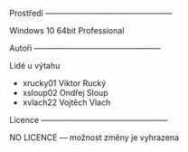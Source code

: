 ﻿Prostředí
————————————————

Windows 10 64bit Professional

Autoři
————————————————

Lidé u výtahu
- xrucky01 Viktor Rucký 
- xsloup02 Ondřej Sloup 
- xvlach22 Vojtěch Vlach

Licence
————————————————

NO LICENCE — možnost změny je vyhrazena 
